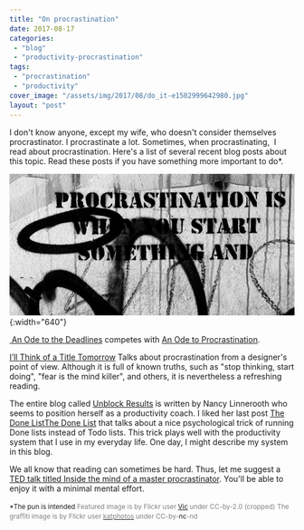```yaml
---
title: "On procrastination"
date: 2017-08-17
categories: 
 - "blog"
 - "productivity-procrastination"
tags: 
 - "procrastination"
 - "productivity"
cover_image: "/assets/img/2017/08/do_it-e1502999642980.jpg"
layout: "post"
---
```


I don't know anyone, except my wife, who doesn't consider themselves procrastinator. I procrastinate a lot. Sometimes, when procrastinating,  I read about procrastination. Here's a list of several recent blog posts about this topic. Read these posts if you have something more important to do*.

![procrastination_quote](/assets/img/2017/08/procrastination_quote.jpg){:width="640"}

[ An Ode to the Deadlines](https://theturquoiseink.com/2017/08/16/an-ode-to-the-deadlines/) competes with [An Ode to Procrastination](https://terminallyunique.me/2017/08/13/an-ode-to-procrastination/).

[I’ll Think of a Title Tomorrow](https://agencyof0ne.wordpress.com/2017/08/14/ill-think-of-a-title-tomorrow-a-designers-guide-to-procrastination/) Talks about procrastination from a designer's point of view. Although it is full of known truths, such as "stop thinking, start doing", "fear is the mind killer", and others, it is nevertheless a refreshing reading.

The entire blog called [Unblock Results](https://unblockresults.com/blog/) is written by Nancy Linnerooth who seems to position herself as a productivity coach. I liked her last post [The Done List](https://unblockresults.com/2017/08/16/the-done-list/)[The Done List](https://unblockresults.com/2017/08/16/the-done-list/) that talks about a nice psychological trick of running Done lists instead of Todo lists. This trick plays well with the productivity system that I use in my everyday life. One day, I might describe my system in this blog.

We all know that reading can sometimes be hard. Thus, let me suggest a [TED talk titled Inside the mind of a master procrastinator](https://www.youtube.com/watch?v=arj7oStGLkU). You'll be able to enjoy it with a minimal mental effort.

<small>
*The pun is intended
<span style="color:#808080;">Featured image is by Flickr user <a href="https://www.flickr.com/photos/59632563@N04/6261230701/in/photolist-axhrKt-ogbPd3-UspQD5-65i1aY-e4ASKY-9U8dn2-4ARM4H-e4j2oa-7VdEbB-dHA1vm-6equ45-5QZs7K-eDrjSe-NtTMp-DgM1F-4YbxEh-6fqdkb-8FM8FK-bcXs6-7fVc7E-Jk9np-6TG9c3-dZwtq-87xddG-9hTtdv-7mYmod-6VH8W-8iXSBq-7K4T7-8y6MiH-bm3Q77-dpoPf-4bmKr1-6br7Ew-3LiLuw-tfARD-5ETobB-6nE1Ye-CC6TN-sc4Hu1-6nE2Kr-dCqRxE-aSZs1X-4cmtnk-9MCt3-dZDnKD-2mw857-3B4ksQ-q6hYAG-9MCsv" target="_blank" rel="noopener">Vic</a> under CC-by-2.0 (cropped)</span>
<span style="color:#808080;">The graffiti image is by Flickr user </span><a href="https://www.flickr.com/photos/katphotos/10004574893/in/photolist-gf54yz-nbCydf-YuG8q-b72j5B-UmBw-RGdoY-p2Bwq2-p7tzn-6JZ11M-4mg6vx-9bwvsv-8Xz197-aAJ44v-7HcKn7-4PUQ8r-da2xvi-6vdmZs-TP18tF-TP18CZ-FhyvA-D7DJc-47G938-89LHCA-7WFff3-2eJQ52-9U2cmy-edexMi-7KzTm-sufR7-48TiMX-d9XEXh-62ko8z-6PBme-amGsdf-5Kcxt8-9tDq37-2brZG9-4E8fvL-4WcMX3-4E3WVc-4c4heB-aC72JC-8pq1RF-cLf2cC-e5kiXN-57FkLm-9kn2cQ-d9Y3BR-5ojEVM-iPmVrL" target="_blank" rel="noopener"><span style="color:#808080;">katphotos</span></a><span style="color:#808080;"> under CC-by-</span>nc<span style="color:#808080;">-nd</span>
</small>

 
